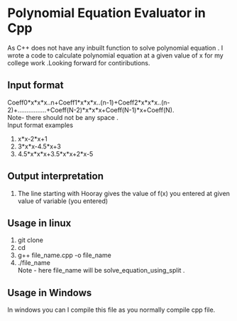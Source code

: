 # Polynomial Equation Evaluator in Cpp
As C++ does not have any inbuilt function to solve polynomial equation . I wrote a code to calculate polynomial equation at a given value of x for my college work .Looking forward for contiributions.

## Input format
Coeff0\*x\*x\*x..n+Coeff1\*x\*x\*x..(n-1)+Coeff2\*x\*x\*x..(n-2)+................+Coeff(N-2)\*x\*x\*x+Coeff(N-1)\*x+Coeff(N).<br>
Note- there should not be any space .<br>
Input format examples
1. x\*x-2\*x+1
2. 3\*x\*x-4.5\*x+3
3. 4.5\*x\*x\*x+3.5\*x\*x+2\*x-5

## Output interpretation
1. The line starting with Hooray gives the value of f(x) you entered at given value of variable (you entered)

## Usage in linux
1. git clone <br>
2. cd <directory> <br>
3. g++ file_name.cpp -o file_name <br>
4. ./file_name<br>
Note - here file_name will be solve_equation_using_split .
  
## Usage in Windows 
In windows you can I compile this file as you normally compile cpp file.

